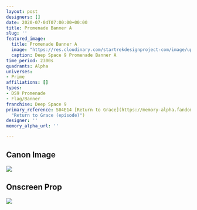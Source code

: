 ```yaml
---
layout: post
designers: []
date: 2020-07-04T07:00:00+00:00
title: Promenade Banner A
slug: ''
featured_image:
  title: Promenade Banner A
  image: "https://res.cloudinary.com/startrekdesignproject-com/image/upload/v1593897068/DS9PromenadeBannerA.png"
  caption: Deep Space 9 Promenade Banner A
time_period: 2300s
quadrants: Alpha
universes:
- Prime
affiliations: []
types:
- DS9 Promenade
- Flag/Banner
franchise: Deep Space 9
primary_reference: S04E14 [Return to Grace](https://memory-alpha.fandom.com/wiki/Return_to_Grace_(episode)
  "Return to Grace (episode)")
designer: ''
memory_alpha_url: ''

---
```

## Canon Image

![](https://res.cloudinary.com/startrekdesignproject-com/image/upload/v1593897068/PromenadeBannerA-ReturnToGrace.jpg)

## Onscreen Prop

![](https://res.cloudinary.com/startrekdesignproject-com/image/upload/v1593897067/DS9PromenadeBannerA_Prop.jpg)